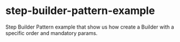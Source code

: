 # step-builder-pattern-example
Step Builder Pattern example that show us how create a Builder with a specific order and mandatory params.
